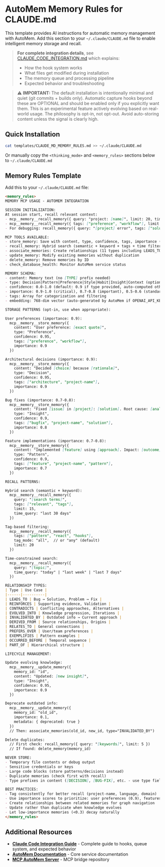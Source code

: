 # AutoMem Memory Rules for CLAUDE.md

This template provides AI instructions for automatic memory management with AutoMem. Add this section to your `~/.claude/CLAUDE.md` file to enable intelligent memory storage and recall.

> **For complete integration details**, see [CLAUDE_CODE_INTEGRATION.md](CLAUDE_CODE_INTEGRATION.md) which explains:
> - How the hook system works
> - What files get modified during installation
> - The memory queue and processing pipeline
> - Expected behavior and troubleshooting

> ⚠️ **IMPORTANT:** The default installation is intentionally minimal and quiet (git commits + builds only). Automatic capture hooks beyond these are OPTIONAL and should be enabled only if you explicitly want them. This is an experimental feature actively evolving based on real-world usage. The philosophy is opt-in, not opt-out. Avoid auto-storing content unless the signal is clearly high.

## Quick Installation

```bash
cat templates/CLAUDE_MD_MEMORY_RULES.md >> ~/.claude/CLAUDE.md
```

Or manually copy the `<thinking_mode>` and `<memory_rules>` sections below to `~/.claude/CLAUDE.md`

## Memory Rules Template

Add this to your `~/.claude/CLAUDE.md` file:

```markdown
<memory_rules>
MEMORY MCP USAGE - AUTOMEM INTEGRATION

SESSION INITIALIZATION:
At session start, recall relevant context:
- mcp__memory__recall_memory({ query: "project: [name]", limit: 20, time_query: "last 7 days" })
- mcp__memory__recall_memory({ tags: ["preference", "workflow"], limit: 30 })
- For debugging: recall_memory({ query: "[project] error", tags: ["solution"], time_query: "last 24 hours" })

MCP TOOLS AVAILABLE:
- store_memory: Save with content, type, confidence, tags, importance (0.0-1.0), metadata
- recall_memory: Hybrid search (semantic + keyword + tags + time filters)
- associate_memories: Create relationships (11 types including LEADS_TO, REINFORCES, CONTRADICTS)
- update_memory: Modify existing memories without duplication
- delete_memory: Remove memories by ID
- check_database_health: Monitor AutoMem service status

MEMORY SCHEMA:
- content: Memory text (no [TYPE] prefix needed)
- type: Decision|Pattern|Preference|Style|Habit|Insight|Context (optional, auto-classified if omitted)
- confidence: 0.0-1.0 (default: 0.9 if type provided, auto-computed otherwise)
- importance: 0.9-1.0 (critical), 0.7-0.8 (important), 0.5-0.6 (standard), <0.5 (minor)
- tags: Array for categorization and filtering
- embedding: 768-dim vector (auto-generated by AutoMem if OPENAI_API_KEY set)

STORAGE PATTERNS (opt-in, use when appropriate):

User preferences (importance: 0.9):
  mcp__memory__store_memory({
    content: "User preference: [exact quote]",
    type: "Preference",
    confidence: 0.95,
    tags: ["preference", "workflow"],
    importance: 0.9
  })

Architectural decisions (importance: 0.9):
  mcp__memory__store_memory({
    content: "Decided [choice] because [rationale]",
    type: "Decision",
    confidence: 0.95,
    tags: ["architecture", "project-name"],
    importance: 0.9
  })

Bug fixes (importance: 0.7-0.8):
  mcp__memory__store_memory({
    content: "Fixed [issue] in [project]: [solution]. Root cause: [analysis]",
    type: "Insight",
    confidence: 0.9,
    tags: ["bugfix", "project-name", "solution"],
    importance: 0.8
  })

Feature implementations (importance: 0.7-0.8):
  mcp__memory__store_memory({
    content: "Implemented [feature] using [approach]. Impact: [outcome]",
    type: "Pattern",
    confidence: 0.9,
    tags: ["feature", "project-name", "pattern"],
    importance: 0.7
  })

RECALL PATTERNS:

Hybrid search (semantic + keyword):
  mcp__memory__recall_memory({
    query: "[search terms]",
    tags: ["relevant", "tags"],
    limit: 15,
    time_query: "last 30 days"
  })

Tag-based filtering:
  mcp__memory__recall_memory({
    tags: ["pattern", "react", "hooks"],
    tag_mode: "all",  // or "any" (default)
    limit: 20
  })

Time-constrained search:
  mcp__memory__recall_memory({
    query: "[topic]",
    time_query: "today" | "last week" | "last 7 days"
  })

RELATIONSHIP TYPES:
| Type | Use Case |
|------|----------|
| LEADS_TO | Bug → Solution, Problem → Fix |
| REINFORCES | Supporting evidence, Validation |
| CONTRADICTS | Conflicting approaches, Alternatives |
| EVOLVED_INTO | Knowledge progression, Iterations |
| INVALIDATED_BY | Outdated info → Current approach |
| DERIVED_FROM | Source relationships, Origins |
| RELATES_TO | General connections |
| PREFERS_OVER | User/team preferences |
| EXEMPLIFIES | Pattern examples |
| OCCURRED_BEFORE | Temporal sequence |
| PART_OF | Hierarchical structure |

LIFECYCLE MANAGEMENT:

Update evolving knowledge:
  mcp__memory__update_memory({
    memory_id: "id",
    content: "Updated: [new insight]",
    type: "Insight",
    confidence: 0.95,
    importance: 0.9
  })

Deprecate outdated info:
  mcp__memory__update_memory({
    memory_id: "old_id",
    importance: 0.1,
    metadata: { deprecated: true }
  })
  // Then: associate_memories(old_id, new_id, type="INVALIDATED_BY")

Delete duplicates:
  // First check: recall_memory({ query: "[keywords]", limit: 5 })
  // If found: delete_memory(memory_id)

NEVER STORE:
- Temporary file contents or debug output
- Sensitive credentials or keys
- Large code blocks (store patterns/decisions instead)
- Duplicate memories (check first with recall)
- Type prefixes in content ([DECISION], [BUG-FIX], etc. - use type field instead)

BEST PRACTICES:
- Tag consistently for better recall (project-name, language, domain)
- Use importance scores to prioritize: user preferences (0.9), features (0.8), bugs (0.7)
- Create relationships between related memories for graph navigation
- Update rather than duplicate when knowledge evolves
- Let low-importance memories (<0.3) decay naturally
</memory_rules>
```

## Additional Resources

- **[Claude Code Integration Guide](CLAUDE_CODE_INTEGRATION.md)** - Complete guide to hooks, queue system, and expected behavior
- **[AutoMem Documentation](https://github.com/verygoodplugins/automem)** - Core service documentation
- **[MCP AutoMem Server](https://github.com/verygoodplugins/mcp-automem)** - MCP bridge repository
